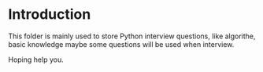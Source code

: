 # Introduction

This folder is mainly used to store Python interview questions, like algorithe, basic knowledge maybe some questions will be used when interview. 

Hoping help you.
